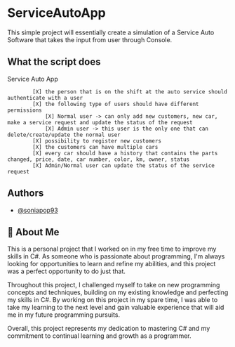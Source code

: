 
# ServiceAutoApp

This simple project will essentially create a simulation of a Service Auto Software that takes the input from user through Console.




## What the script does

Service Auto App

            [X] the person that is on the shift at the auto service should authenticate with a user
            [X] the following type of users should have different permissions
                [X] Normal user -> can only add new customers, new car, make a service request and update the status of the request
                [X] Admin user -> this user is the only one that can delete/create/update the normal user
            [X] possibility to register new customers
            [X] the customers can have multiple cars
            [X] every car should have a history that contains the parts changed, price, date, car number, color, km, owner, status
            [X] Admin/Normal user can update the status of the service request


## Authors

- [@soniapop93](https://github.com/soniapop93)


## 🚀 About Me
This is a personal project that I worked on in my free time to improve my skills in C#. As someone who is passionate about programming, I'm always looking for opportunities to learn and refine my abilities, and this project was a perfect opportunity to do just that.

Throughout this project, I challenged myself to take on new programming concepts and techniques, building on my existing knowledge and perfecting my skills in C#. By working on this project in my spare time, I was able to take my learning to the next level and gain valuable experience that will aid me in my future programming pursuits.

Overall, this project represents my dedication to mastering C# and my commitment to continual learning and growth as a programmer.

